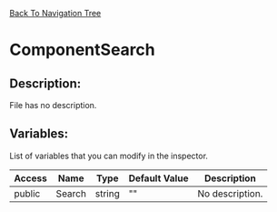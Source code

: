 [Back To Navigation Tree](https://wesleywh.github.io/githubpages/docs/navigation.html)
# ComponentSearch

## Description:
File has no description.

## Variables:
List of variables that you can modify in the inspector.

|Access|Name|Type|Default Value|Description|
|---|---|---|---|---|
|public|Search|string|""|No description.|
